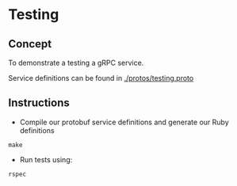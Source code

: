 # Testing

## Concept

To demonstrate a testing a gRPC service.

Service definitions can be found in [./protos/testing.proto](./protos/testing.proto)

## Instructions

* Compile our protobuf service definitions and generate our Ruby definitions

```shell
make
```

* Run tests using:

```shell
rspec
```
